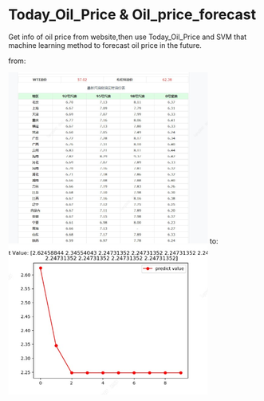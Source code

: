 # Today_Oil_Price & Oil_price_forecast
Get info of oil price from website,then use Today_Oil_Price and SVM that machine learning method to forecast oil price in the 
future.

from:

<img src="./img/websitecase.jpg" width="400">
to:

<img src="./img/showforecast.jpg" width="400">